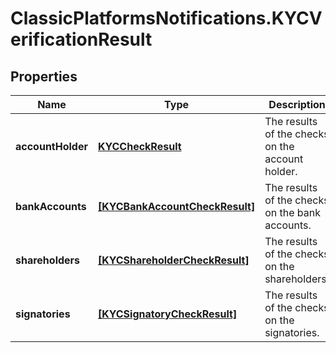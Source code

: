 # ClassicPlatformsNotifications.KYCVerificationResult

## Properties

Name | Type | Description | Notes
------------ | ------------- | ------------- | -------------
**accountHolder** | [**KYCCheckResult**](KYCCheckResult.md) | The results of the checks on the account holder. | [optional] 
**bankAccounts** | [**[KYCBankAccountCheckResult]**](KYCBankAccountCheckResult.md) | The results of the checks on the bank accounts. | [optional] 
**shareholders** | [**[KYCShareholderCheckResult]**](KYCShareholderCheckResult.md) | The results of the checks on the shareholders. | [optional] 
**signatories** | [**[KYCSignatoryCheckResult]**](KYCSignatoryCheckResult.md) | The results of the checks on the signatories. | [optional] 


